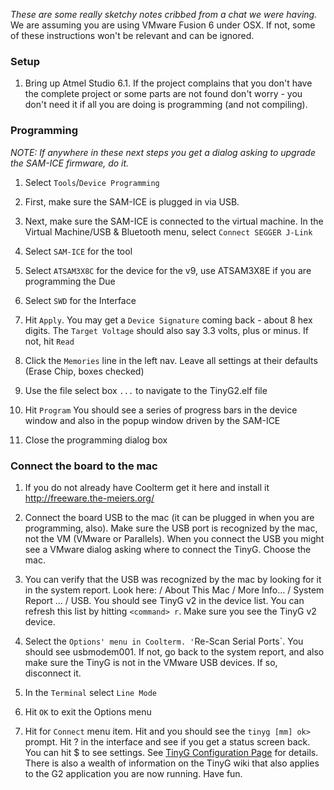 _These are some really sketchy notes cribbed from a chat we were having._
We are assuming you are using VMware Fusion 6 under OSX. If not, some of these instructions won't be relevant and can be ignored.

### Setup

1. Bring up Atmel Studio 6.1. If the project complains that you don't have the complete project or some parts are not found don't worry - you don't need it if all you are doing is programming (and not compiling).

### Programming
_NOTE: If anywhere in these next steps you get a dialog asking to upgrade the SAM-ICE firmware, do it._

1. Select `Tools`/`Device Programming`

1. First, make sure the SAM-ICE is plugged in via USB. 

1. Next, make sure the SAM-ICE is connected to the virtual machine. In the Virtual Machine/USB & Bluetooth menu, select `Connect SEGGER J-Link`

1. Select `SAM-ICE` for the tool
1. Select `ATSAM3X8C` for the device for the v9, use ATSAM3X8E if you are programming the Due
1. Select `SWD` for the Interface

1. Hit `Apply`. You may get a `Device Signature` coming back - about 8 hex digits. The `Target Voltage` should also say 3.3 volts, plus or minus. If not, hit `Read`

1. Click the `Memories` line in the left nav. Leave all settings at their defaults (Erase Chip, boxes checked)

1. Use the file select box `...` to navigate to the TinyG2.elf file

1. Hit `Program` You should see a series of progress bars in the device window and also in the popup window driven by the SAM-ICE

1. Close the programming dialog box

### Connect the board to the mac

1. If you do not already have Coolterm get it here and install it http://freeware.the-meiers.org/

1. Connect the board USB to the mac (it can be plugged in when you are programming, also). Make sure the USB port is recognized by the mac, not the VM (VMware or Parallels). When you connect the USB you might see a VMware dialog asking where to connect the TinyG. Choose the mac.

1. You can verify that the USB was recognized by the mac by looking for it in the system report. Look here: <Apple> / About This Mac / More Info... / System Report ... / USB. You should see TinyG v2 in the device list. You can refresh this list by hitting `<command> r`. Make sure you see the TinyG v2 device.

1. Select the `Options' menu in Coolterm. '`Re-Scan Serial Ports`. You should see usbmodem001. If not, go back to the system report, and also make sure the TinyG is not in the VMware USB devices. If so, disconnect it. 
1. In the `Terminal` select `Line Mode`

1. Hit `OK` to exit the Options menu

1. Hit for `Connect` menu item. Hit <CR> and you should see the `tinyg [mm] ok>` prompt. Hit ? in the interface and see if you get a status screen back. You can hit $ to see settings. See [TinyG Configuration Page](https://github.com/synthetos/TinyG/wiki/TinyG-Configuration) for details. There is also a wealth of information on the TinyG wiki that also applies to the G2 application you are now running. Have fun.
